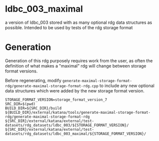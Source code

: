 # ldbc_003_maximal

a version of ldbc_003 stored with as many optional rdg data structures as possible.
Intended to be used by tests of the rdg storage format

# Generation

Generation of this rdg purposely requires work from the user, as often the definition of what makes a "maximal" rdg
will change between storage format versions.

Before regenerating, modify `generate-maximal-storage-format-rdg/generate-maximal-storage-format-rdg.cpp` to include any new optional data structures which were added by the new storage format version. 


```
STORAGE_FORMAT_VERSION=storage_format_version_7
SRC_DIR=$(pwd)
BUILD_DIR=${SRC_DIR}/build
${BUILD_DIR}/external/katana/tools/generate-maximal-storage-format-rdg/generate-maximal-storage-format-rdg ${SRC_DIR}/external/katana/external/test-datasets/rdg_datasets/ldbc_003/${STORAGE_FORMAT_VERSION}/ ${SRC_DIR}/external/katana/external/test-datasets/rdg_datasets/ldbc_003_maximal/${STORAGE_FORMAT_VERSION}/
```


